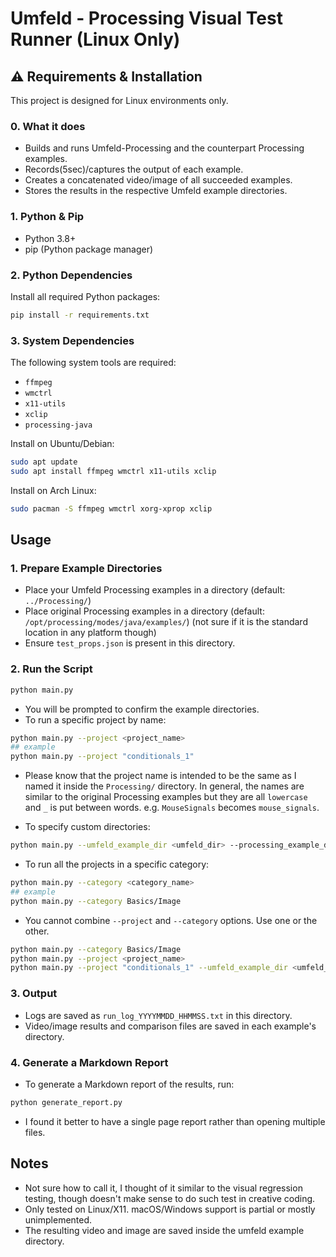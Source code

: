 # Umfeld - Processing Visual Test Runner (Linux Only)

## ⚠️ Requirements & Installation

This project is designed for Linux environments only.


### 0. What it does
- Builds and runs Umfeld-Processing and the counterpart Processing examples.
- Records(5sec)/captures the output of each example.
- Creates a concatenated video/image of all succeeded examples.
- Stores the results in the respective Umfeld example directories.

### 1. Python & Pip
- Python 3.8+
- pip (Python package manager)

### 2. Python Dependencies
Install all required Python packages:

```bash
pip install -r requirements.txt
```

### 3. System Dependencies
The following system tools are required:
- `ffmpeg`
- `wmctrl`
- `x11-utils`
- `xclip`
- `processing-java`

Install on Ubuntu/Debian:
```bash
sudo apt update
sudo apt install ffmpeg wmctrl x11-utils xclip
```

Install on Arch Linux:
```bash
sudo pacman -S ffmpeg wmctrl xorg-xprop xclip
```




## Usage

### 1. Prepare Example Directories
- Place your Umfeld Processing examples in a directory (default: `../Processing/`)
- Place original Processing examples in a directory (default: `/opt/processing/modes/java/examples/`) (not sure if it is the standard location in any platform though)
- Ensure `test_props.json` is present in this directory.

### 2. Run the Script

```bash
python main.py
```

- You will be prompted to confirm the example directories.
- To run a specific project by name:

```bash
python main.py --project <project_name>
## example
python main.py --project "conditionals_1"
```

- Please know that the project name is intended to be the same as I named it inside the `Processing/` directory. In general, the names are similar to the original Processing examples but they are all `lowercase` and `_` is put between words. e.g. `MouseSignals` becomes `mouse_signals`.

- To specify custom directories:

```bash
python main.py --umfeld_example_dir <umfeld_dir> --processing_example_dir <processing_dir>
```

- To run all the projects in a specific category:

```bash
python main.py --category <category_name>
## example
python main.py --category Basics/Image
```

- You cannot combine `--project` and `--category` options. Use one or the other.

```bash
python main.py --category Basics/Image
python main.py --project <project_name>
python main.py --project "conditionals_1" --umfeld_example_dir <umfeld_dir> --processing_example_dir <processing_dir>
```


### 3. Output
- Logs are saved as `run_log_YYYYMMDD_HHMMSS.txt` in this directory.
- Video/image results and comparison files are saved in each example's directory.

### 4. Generate a Markdown Report
- To generate a Markdown report of the results, run:

```bash
python generate_report.py
```

- I found it better to have a single page report rather than opening multiple files.

## Notes
- Not sure how to call it, I thought of it similar to the visual regression testing, though doesn't make sense to do such test in creative coding.
- Only tested on Linux/X11. macOS/Windows support is partial or mostly unimplemented.
- The resulting video and image are saved inside the umfeld example directory.

